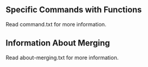 ## Specific Commands with Functions 

Read command.txt for more information. 


## Information About Merging 

Read about-merging.txt for more information. 
